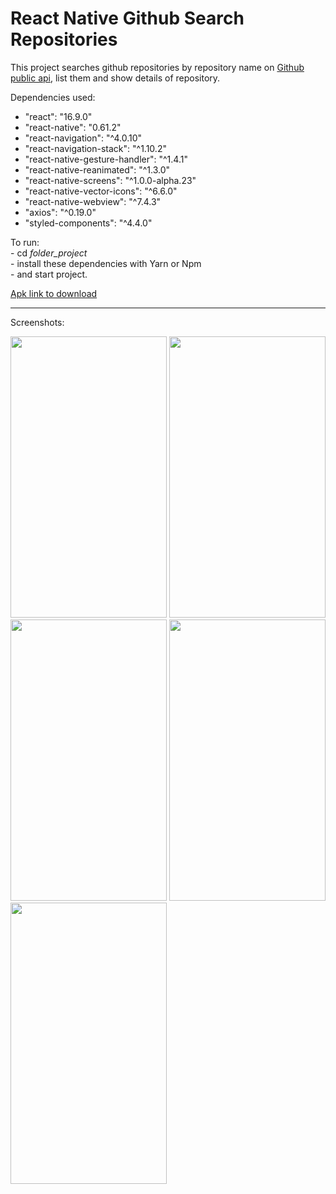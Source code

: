 <h1> React Native Github Search Repositories </h1>

<p>This project searches github repositories by repository name on <a href="https://developer.github.com/v3/search/#search-repositories" target="_blank">Github public api</a>, list them and show details of repository.</p>

<p>Dependencies used:<p>
    <ul>
        <li>"react": "16.9.0"</li>
        <li>"react-native": "0.61.2"</li>
        <li>"react-navigation": "^4.0.10"</li>
        <li>"react-navigation-stack": "^1.10.2"</li>
        <li>"react-native-gesture-handler": "^1.4.1"</li>
        <li>"react-native-reanimated": "^1.3.0"</li>
        <li>"react-native-screens": "^1.0.0-alpha.23"</li>
        <li>"react-native-vector-icons": "^6.6.0"</li>
        <li>"react-native-webview": "^7.4.3"</li>
        <li>"axios": "^0.19.0"</li>
        <li>"styled-components": "^4.4.0"</li>
    </ul>

<p>To run: <br/>
  - cd <i>folder_project</i> <br/>
  - install these dependencies with Yarn or Npm <br/>
  - and start project. <br/>
</p>

<a href="https://drive.google.com/open?id=1lp0l65H9-GPqwmYZInDG-19GgqlzQVbx">Apk link to download</a>

<hr>

<p>Screenshots:</p>

<img src="https://raw.githubusercontent.com/ymotse/react-native-git-search-repos/master/screenshots/Screenshot_001.png" height="450" width="250">
 
<img src="https://raw.githubusercontent.com/ymotse/react-native-git-search-repos/master/screenshots/Screenshot_002.png" height="450" width="250">
 
<img src="https://raw.githubusercontent.com/ymotse/react-native-git-search-repos/master/screenshots/Screenshot_003.png" height="450" width="250">
 
<img src="https://raw.githubusercontent.com/ymotse/react-native-git-search-repos/master/screenshots/Screenshot_004.png" height="450" width="250">
 
<img src="https://raw.githubusercontent.com/ymotse/react-native-git-search-repos/master/screenshots/Screenshot_005.png" height="450" width="250">
 
 
